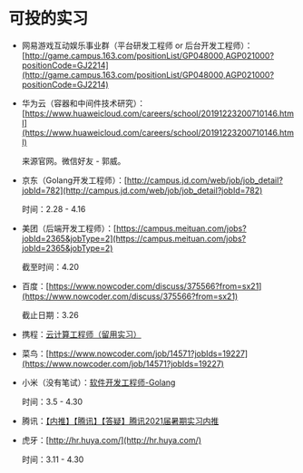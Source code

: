 # 可投的实习

- 网易游戏互动娱乐事业群（平台研发工程师 or 后台开发工程师）：[http://game.campus.163.com/positionList/GP048000,AGP021000?positionCode=GJ2214](http://game.campus.163.com/positionList/GP048000,AGP021000?positionCode=GJ2214)

- 华为云（容器和中间件技术研究）：[https://www.huaweicloud.com/careers/school/20191223200710146.html](https://www.huaweicloud.com/careers/school/20191223200710146.html)

    来源官网。微信好友 - 郭威。

- 京东（Golang开发工程师）：[http://campus.jd.com/web/job/job_detail?jobId=782](http://campus.jd.com/web/job/job_detail?jobId=782)

    时间：2.28 - 4.16

- 美团（后端开发工程师）：[https://campus.meituan.com/jobs?jobId=2365&jobType=2](https://campus.meituan.com/jobs?jobId=2365&jobType=2)

    截至时间：4.20

- 百度：[https://www.nowcoder.com/discuss/375566?from=sx21](https://www.nowcoder.com/discuss/375566?from=sx21)

    截止日期：3.26

- 携程：[云计算工程师（留用实习）](http://campus.ctrip.com/#/leftIntern)

- 菜鸟：[https://www.nowcoder.com/job/14571?jobIds=19227](https://www.nowcoder.com/job/14571?jobIds=19227)

- 小米（没有笔试）：[软件开发工程师-Golang](https://app.mokahr.com/campus_apply/xiaomi/22018#/job/4444a46f-fc79-47cd-9e05-39a086f8011e?_k=1xe4vj)

    时间：3.5 - 4.30

- 腾讯：[【内推】【腾讯】【答疑】腾讯2021届暑期实习内推](https://www.nowcoder.com/discuss/379143?from=sx21)

- 虎牙：[http://hr.huya.com/](http://hr.huya.com/)

    时间：3.11 - 4.30

